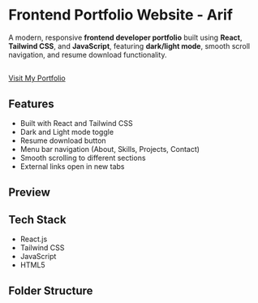 # Frontend Portfolio Website - Arif

A modern, responsive **frontend developer portfolio** built using **React**, **Tailwind CSS**, and **JavaScript**, featuring **dark/light mode**, smooth scroll navigation, and resume download functionality.

##
<a href="https://your-vercel-link.vercel.app" target="_blank" rel="noopener noreferrer">
  Visit My Portfolio
</a>


##  Features

-  Built with React and Tailwind CSS
-  Dark and Light mode toggle
-  Resume download button
-  Menu bar navigation (About, Skills, Projects, Contact)
-  Smooth scrolling to different sections
-  External links open in new tabs

##  Preview


## Tech Stack

- React.js
- Tailwind CSS
- JavaScript
- HTML5

## Folder Structure

